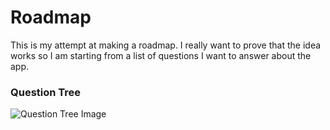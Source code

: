 # Roadmap

This is my attempt at making a roadmap. I really want to prove that the idea works so I am starting from a list of questions I want to answer about the app.

### Question Tree

![Question Tree Image](https://www.dropbox.com/s/fpvm7lq0k6ov0yu/Question%20Tree.png?dl=0)

